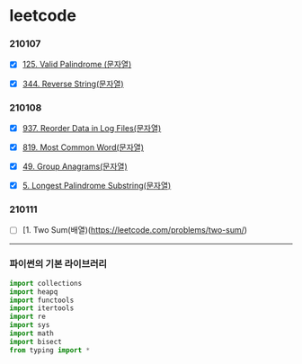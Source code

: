 # leetcode

### 210107

- [x] [125. Valid Palindrome (문자열)](https://leetcode.com/problems/valid-palindrome/)
- [x] [344. Reverse String(문자열)](https://leetcode.com/problems/reverse-string/)


### 210108

- [x] [937. Reorder Data in Log Files(문자열)](https://leetcode.com/problems/reorder-data-in-log-files/)
- [x] [819. Most Common Word(문자열)](https://leetcode.com/problems/most-common-word/)
- [x] [49. Group Anagrams(문자열)](https://leetcode.com/problems/group-anagrams/)
- [x] [5. Longest Palindrome Substring(문자열)](https://leetcode.com/problems/longest-palindromic-substring/)


### 210111

- [ ] [1. Two Sum(배열)(https://leetcode.com/problems/two-sum/)





---



### 파이썬의 기본 라이브러리
```python
import collections
import heapq
import functools
import itertools
import re
import sys
import math
import bisect
from typing import *
```

